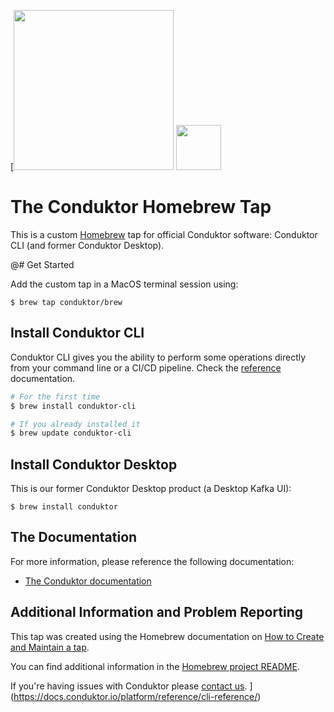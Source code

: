 [<img src="https://www.conduktor.io/svgs/logo/black.svg" width="256"> <img src="https://brew.sh/assets/img/homebrew-256x256.png" height="72">

# The Conduktor Homebrew Tap

This is a custom [Homebrew](https://brew.sh) tap for official Conduktor software: Conduktor CLI (and former Conduktor Desktop).

@# Get Started

Add the custom tap in a MacOS terminal session using:

```
$ brew tap conduktor/brew
```

## Install Conduktor CLI

Conduktor CLI gives you the ability to perform some operations directly from your command line or a CI/CD pipeline.
Check the [reference](https://docs.conduktor.io/platform/reference/cli-reference/) documentation.

```bash
# For the first time
$ brew install conduktor-cli

# If you already installed it
$ brew update conduktor-cli
```


## Install Conduktor Desktop

This is our former Conduktor Desktop product (a Desktop Kafka UI):

```
$ brew install conduktor
```

## The Documentation

For more information, please reference the following documentation:

* [The Conduktor documentation](https://docs.conduktor.io/)

## Additional Information and Problem Reporting

This tap was created using the Homebrew documentation on [How to Create and Maintain a tap](https://github.com/Homebrew/brew/blob/master/docs/How-to-Create-and-Maintain-a-Tap.md).

You can find additional information in the [Homebrew project README](https://github.com/Homebrew/brew#homebrew).

If you're having issues with Conduktor please [contact us](https://www.conduktor.io/contact/).
](https://docs.conduktor.io/platform/reference/cli-reference/)
